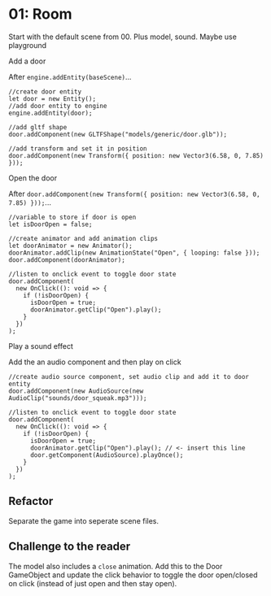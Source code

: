 # 01: Room

Start with the default scene from 00.  Plus model, sound.  Maybe use playground

Add a door

After `engine.addEntity(baseScene)`...

```
//create door entity
let door = new Entity();
//add door entity to engine
engine.addEntity(door);

//add gltf shape
door.addComponent(new GLTFShape("models/generic/door.glb"));

//add transform and set it in position
door.addComponent(new Transform({ position: new Vector3(6.58, 0, 7.85) }));
```

Open the door

After `door.addComponent(new Transform({ position: new Vector3(6.58, 0, 7.85) }));`...

```
//variable to store if door is open
let isDoorOpen = false;

//create animator and add animation clips
let doorAnimator = new Animator();
doorAnimator.addClip(new AnimationState("Open", { looping: false }));
door.addComponent(doorAnimator);

//listen to onclick event to toggle door state
door.addComponent(
  new OnClick((): void => {
    if (!isDoorOpen) {
      isDoorOpen = true;
      doorAnimator.getClip("Open").play();
    }
  })
);

```


Play a sound effect

Add the an audio component and then play on click
```
//create audio source component, set audio clip and add it to door entity
door.addComponent(new AudioSource(new AudioClip("sounds/door_squeak.mp3")));

//listen to onclick event to toggle door state
door.addComponent(
  new OnClick((): void => {
    if (!isDoorOpen) {
      isDoorOpen = true;
      doorAnimator.getClip("Open").play(); // <- insert this line
      door.getComponent(AudioSource).playOnce();
    }
  })
);
```

## Refactor

Separate the game into seperate scene files.

## Challenge to the reader

The model also includes a `close` animation.  Add this to the Door GameObject and update the click behavior to toggle the door open/closed on click (instead of just open and then stay open).